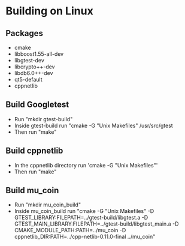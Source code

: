 # Building on Linux

## Packages
* cmake
* libboost1.55-all-dev
* libgtest-dev
* libcrypto++-dev
* libdb6.0++-dev
* qt5-default
* cppnetlib

## Build Googletest
* Run "mkdir gtest-build"
* Inside gtest-build run "cmake -G "Unix Makefiles" /usr/src/gtest
* Then run "make"

## Build cppnetlib
* In the cppnetlib directory run 'cmake -G "Unix Makefiles"'
* Then run "make"

## Build mu_coin
* Run "mkdir mu_coin_build"
* Inside mu_coin_build run "cmake -G "Unix Makefiles" -D GTEST_LIBRARY:FILEPATH=../gtest-build/libgtest.a -D GTEST_MAIN_LIBRARY:FILEPATH=../gtest-build/libgtest_main.a -D CMAKE_MODULE_PATH:PATH=../mu_coin -D cppnetlib_DIR:PATH=../cpp-netlib-0.11.0-final ../mu_coin"